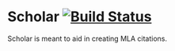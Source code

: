 # Scholar [![Build Status](https://secure.travis-ci.org/noted/scholar.png)](https://travis-ci.org/noted/scholar)

Scholar is meant to aid in creating MLA citations.
